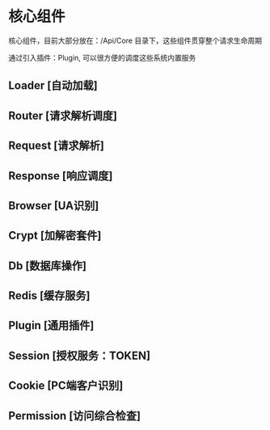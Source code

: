 # 核心组件

核心组件，目前大部分放在：/Api/Core 目录下，这些组件贯穿整个请求生命周期

通过引入插件：Plugin, 可以很方便的调度这些系统内置服务

## Loader [自动加载]

## Router [请求解析调度]

## Request  [请求解析]

## Response [响应调度]

## Browser [UA识别]

## Crypt  [加解密套件]

## Db     [数据库操作]

## Redis  [缓存服务]

## Plugin [通用插件]

## Session [授权服务：TOKEN]

## Cookie [PC端客户识别]

## Permission [访问综合检查]

